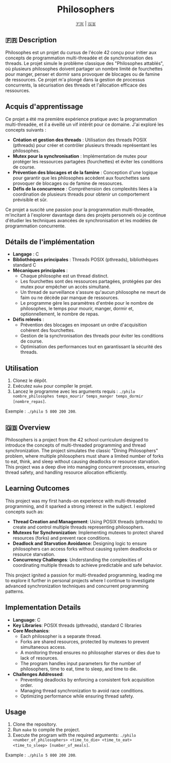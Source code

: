 <h1 align="center">Philosophers</h1>

<p align="center">
  <a href="#explication-fr">🇫🇷</a> | <a href="#explanation-en">🇬🇧</a>
</p>

## <a name="explication-fr"></a>🇫🇷 Description
Philosophes est un projet du cursus de l'école 42 conçu pour initier aux concepts de programmation multi-threadée et de synchronisation des threads. Le projet simule le problème classique des "Philosophes attablés", où plusieurs philosophes doivent partager un nombre limité de fourchettes pour manger, penser et dormir sans provoquer de blocages ou de famine de ressources. Ce projet m'a plongé dans la gestion de processus concurrents, la sécurisation des threads et l'allocation efficace des ressources.

## Acquis d'apprentissage
Ce projet a été ma première expérience pratique avec la programmation multi-threadée, et il a éveillé un vif intérêt pour ce domaine. J'ai exploré les concepts suivants :
- **Création et gestion des threads** : Utilisation des threads POSIX (pthreads) pour créer et contrôler plusieurs threads représentant les philosophes.
- **Mutex pour la synchronisation** : Implémentation de mutex pour protéger les ressources partagées (fourchettes) et éviter les conditions de course.
- **Prévention des blocages et de la famine** : Conception d'une logique pour garantir que les philosophes accèdent aux fourchettes sans provoquer de blocages ou de famine de ressources.
- **Défis de la concurrence** : Compréhension des complexités liées à la coordination de plusieurs threads pour obtenir un comportement prévisible et sûr.

Ce projet a suscité une passion pour la programmation multi-threadée, m'incitant à l'explorer davantage dans des projets personnels où je continue d'étudier les techniques avancées de synchronisation et les modèles de programmation concurrente.

## Détails de l'implémentation
- **Langage** : C
- **Bibliothèques principales** : Threads POSIX (pthreads), bibliothèques standard C
- **Mécaniques principales** :
  - Chaque philosophe est un thread distinct.
  - Les fourchettes sont des ressources partagées, protégées par des mutex pour empêcher un accès simultané.
  - Un thread de surveillance s'assure qu'aucun philosophe ne meurt de faim ou ne décède par manque de ressources.
  - Le programme gère les paramètres d'entrée pour le nombre de philosophes, le temps pour mourir, manger, dormir et, optionnellement, le nombre de repas.
- **Défis relevés** :
  - Prévention des blocages en imposant un ordre d'acquisition cohérent des fourchettes.
  - Gestion de la synchronisation des threads pour éviter les conditions de course.
  - Optimisation des performances tout en garantissant la sécurité des threads.

## Utilisation
1. Clonez le dépôt.
2. Exécutez `make` pour compiler le projet.
3. Lancez le programme avec les arguments requis : `./philo nombre_philosophes temps_mourir temps_manger temps_dormir [nombre_repas]`.

Exemple : `./philo 5 800 200 200`.

## <a name="explanation-en"></a>🇬🇧 Overview
Philosophers is a project from the 42 school curriculum designed to introduce the concepts of multi-threaded programming and thread synchronization. The project simulates the classic "Dining Philosophers" problem, where multiple philosophers must share a limited number of forks to eat, think, and sleep without causing deadlocks or resource starvation. This project was a deep dive into managing concurrent processes, ensuring thread safety, and handling resource allocation efficiently.

## Learning Outcomes
This project was my first hands-on experience with multi-threaded programming, and it sparked a strong interest in the subject. I explored concepts such as:
- **Thread Creation and Management**: Using POSIX threads (pthreads) to create and control multiple threads representing philosophers.
- **Mutexes for Synchronization**: Implementing mutexes to protect shared resources (forks) and prevent race conditions.
- **Deadlock and Starvation Avoidance**: Designing logic to ensure philosophers can access forks without causing system deadlocks or resource starvation.
- **Concurrency Challenges**: Understanding the complexities of coordinating multiple threads to achieve predictable and safe behavior.

This project ignited a passion for multi-threaded programming, leading me to explore it further in personal projects where I continue to investigate advanced synchronization techniques and concurrent programming patterns.

## Implementation Details
- **Language**: C
- **Key Libraries**: POSIX threads (pthreads), standard C libraries
- **Core Mechanics**:
  - Each philosopher is a separate thread.
  - Forks are shared resources, protected by mutexes to prevent simultaneous access.
  - A monitoring thread ensures no philosopher starves or dies due to lack of resources.
  - The program handles input parameters for the number of philosophers, time to eat, time to sleep, and time to die.
- **Challenges Addressed**:
  - Preventing deadlocks by enforcing a consistent fork acquisition order.
  - Managing thread synchronization to avoid race conditions.
  - Optimizing performance while ensuring thread safety.

## Usage
1. Clone the repository.
2. Run `make` to compile the project.
3. Execute the program with the required arguments: `./philo <number_of_philosophers> <time_to_die> <time_to_eat> <time_to_sleep> [number_of_meals]`.

Example : `./philo 5 800 200 200`.
